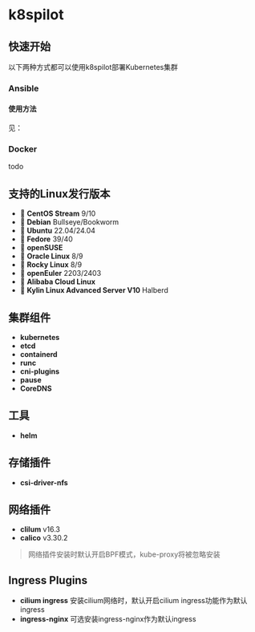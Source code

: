 # k8spilot


## 快速开始
以下两种方式都可以使用k8spilot部署Kubernetes集群

### Ansible
#### 使用方法
见：

### Docker
todo

## 支持的Linux发行版本
+ :penguin: **CentOS Stream** 9/10
+ :penguin: **Debian** Bullseye/Bookworm
+ :penguin: **Ubuntu** 22.04/24.04
+ :penguin: **Fedore** 39/40
+ :penguin: **openSUSE** 
+ :penguin: **Oracle Linux** 8/9
+ :penguin: **Rocky Linux** 8/9
+ :penguin: **openEuler** 2203/2403
+ :penguin: **Alibaba Cloud Linux**
+ :penguin: **Kylin Linux Advanced Server V10** Halberd

## 集群组件
+ **kubernetes**
+ **etcd**
+ **containerd**
+ **runc**
+ **cni-plugins**
+ **pause**
+ **CoreDNS**

## 工具
+ **helm**

## 存储插件
+ **csi-driver-nfs**

## 网络插件
+ **clilum** v16.3
+ **calico** v3.30.2

> 网络插件安装时默认开启BPF模式，kube-proxy将被忽略安装

## Ingress Plugins
+ **cilium ingress** 安装cilium网络时，默认开启cilium ingress功能作为默认ingress
+ **ingress-nginx** 可选安装ingress-nginx作为默认ingress